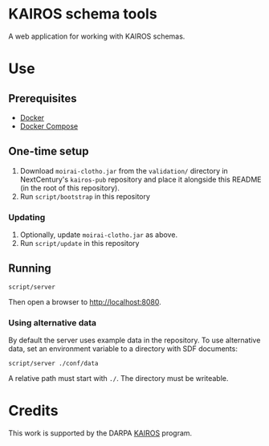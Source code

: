 # KAIROS schema tools

A web application for working with KAIROS schemas.

# Use

## Prerequisites

* [Docker](https://docs.docker.com/get-docker/)
* [Docker Compose](https://docs.docker.com/compose/)

## One-time setup

1. Download `moirai-clotho.jar` from the `validation/` directory in NextCentury's `kairos-pub` repository and place it alongside this README (in the root of this repository).
1. Run `script/bootstrap` in this repository

### Updating

1. Optionally, update `moirai-clotho.jar` as above.
1. Run `script/update` in this repository

## Running

    script/server

Then open a browser to [http://localhost:8080](http://localhost:8080).

### Using alternative data

By default the server uses example data in the repository. To use alternative data, set an environment variable to a directory with SDF documents:

    script/server ./conf/data

A relative path must start with `./`. The directory must be writeable.

# Credits

This work is supported by the DARPA [KAIROS](https://www.darpa.mil/program/knowledge-directed-artificial-intelligence-reasoning-over-schemas) program.

